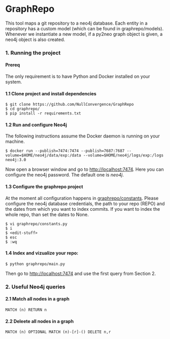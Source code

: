 # GraphRepo

This tool maps a git repository to a neo4j database. Each entity in a repository has a custom model (which can be found in graphrepo/models).
Whenever we instantiate a new model, if a py2neo graph object is given, a neo4j object is also created.

### 1. Running the project

#### Prereq
The only requirement is to have Python and Docker installed on your system.


#### 1.1 Clone project and install dependencies
```
$ git clone https://github.com/NullConvergence/GraphRepo
$ cd graphrepo/
$ pip install -r requirements.txt
```


#### 1.2 Run and configure Neo4j

The following instructions assume the Docker daemon is running on your machine.

```
$ docker run --publish=7474:7474 --publish=7687:7687 --volume=$HOME/neo4j/data/exp:/data --volume=$HOME/neo4j/logs/exp:/logs neo4j:3.0
```

Now open a browser window and go to [http://localhost:7474](http://localhost:7474). Here you can configure the neo4j password. 
The default one is *neo4j*.


#### 1.3 Configure the graphrepo project

At the moment all configuration happens in [graphrepo/constants](https://github.com/NullConvergence/GraphRepo/blob/develop/graphrepo/constants.py). 
Please configure the neo4j database credentials, the path to your repo (REPO) and the dates from which you want to index commits. If you want to index
the whole repo, than set the dates to None.


```
$ vi graphrepo/constants.py
$ i
$ <edit-stuff>
$ esc
$ :wq
```


#### 1.4 Index and vizualize your repo:

```
$ python graphrepo/main.py
```

Then go to [http://localhost:7474](http://localhost:7474) and use the first query from Section 2.



### 2. Useful Neo4j queries

#### 2.1 Match all nodes in a graph
```
MATCH (n) RETURN n
```


#### 2.2 Deleete all nodes in a graph

```
MATCH (n) OPTIONAL MATCH (n)-[r]-() DELETE n,r
```
